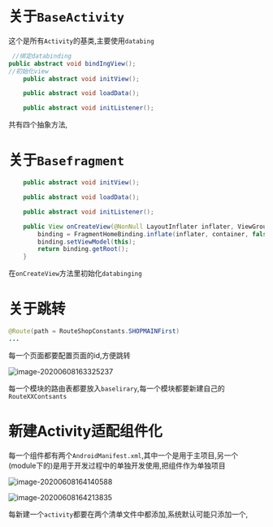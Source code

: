 # 关于`BaseActivity`

这个是所有`Activity`的基类,主要使用`databing`

```java
 //绑定databinding
public abstract void bindIngView();
//初始化view
    public abstract void initView();

    public abstract void loadData();

    public abstract void initListener();
```

共有四个抽象方法,

# 关于`Basefragment`

```java
    public abstract void initView();

    public abstract void loadData();

    public abstract void initListener();

    public View onCreateView(@NonNull LayoutInflater inflater, ViewGroup container, Bundle savedInstanceState) {
        binding = FragmentHomeBinding.inflate(inflater, container, false);
        binding.setViewModel(this);
        return binding.getRoot();
    }

```

在`onCreateView`方法里初始化`databinging`

# 关于跳转

```java
@Route(path = RouteShopConstants.SHOPMAINFirst)
...
```

每一个页面都要配置页面的id,方便跳转

![image-20200608163325237](https://bchimg.oss-cn-beijing.aliyuncs.com/picgo/20200608163325.png)

每一个模块的路由表都要放入`baselirary`,每一个模块都要新建自己的`RouteXXContsants`

# 新建Activity适配组件化

每一个组件都有两个`AndroidManifest.xml`,其中一个是用于主项目,另一个(module下的)是用于开发过程中的单独开发使用,把组件作为单独项目

![image-20200608164140588](https://bchimg.oss-cn-beijing.aliyuncs.com/picgo/20200608164140.png)

![image-20200608164213835](https://bchimg.oss-cn-beijing.aliyuncs.com/picgo/20200608164213.png)

每新建一个`activity`都要在两个清单文件中都添加,系统默认可能只添加一个,